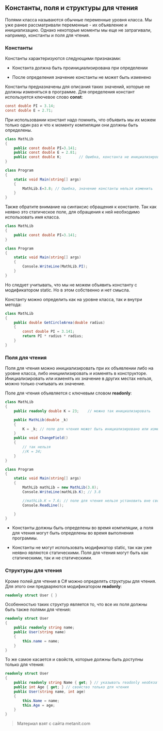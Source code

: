 ## Константы, поля и структуры для чтения

Полями класса называются обычные переменные уровня класса. Мы уже ранее рассматривали переменные - их объявление и инициализацию. Однако некоторые моменты мы еще не затрагивали, например, константы и поля для чтения.

### Константы

Константы характеризуются следующими признаками:

- Константа должна быть проинициализирована при определении

- После определения значение константы не может быть изменено

Константы предназначены для описания таких значений, которые не должны изменяться в программе. Для определения констант используется ключевое слово **const**:

```cs
const double PI = 3.14;
const double E = 2.71;
```

При использовании констант надо помнить, что объявить мы их можем только один раз и что к моменту компиляции они должны быть определены.

```cs
class MathLib
{
    public const double PI=3.141;
    public const double E = 2.81;
    public const double K;        // Ошибка, константа не инициализирована
}

class Program
{
    static void Main(string[] args)
    {
        MathLib.E=3.8; // Ошибка, значение константы нельзя изменить
    }
}
```

Также обратите внимание на синтаксис обращения к константе. Так как неявно это статическое поле, для обращения к ней необходимо использовать имя класса.

```cs
class MathLib
{
    public const double PI=3.141;
}

class Program
{
    static void Main(string[] args)
    {
        Console.WriteLine(MathLib.PI);
    }
}
```

Но следует учитывать, что мы не можем объявить константу с модификатором static. Но в этом собственно и нет смысла.

Константу можно определить как на уровне класса, так и внутри метода:

```cs
class MathLib
{
    public double GetCircleArea(double radius)
    {
        const double PI = 3.141;
        return PI * radius * radius;
    }
}
```

### Поля для чтения

Поля для чтения можно инициализировать при их объявлении либо на уровне класса, либо инициилизировать и изменять в конструкторе. Инициализировать или изменять их значение в других местах нельзя, можно только считывать их значение.

Поле для чтения объявляется с ключевым словом **readonly**:

```cs
class MathLib
{
    public readonly double K = 23;    // можно так инициализировать

    public MathLib(double _k)
    {
        K = _k; // поле для чтения может быть инициализировано или изменено в конструкторе после компиляции
    }
    public void ChangeField()
    {
        // так нельзя
        //K = 34;
    }
}

class Program
{
    static void Main(string[] args)
    {
        MathLib mathLib = new MathLib(3.8);
        Console.WriteLine(mathLib.K); // 3.8

        //mathLib.K = 7.6; // поле для чтения нельзя установить вне своего класса
        Console.ReadLine();

    }
}
```

- Константы должны быть определены во время компиляции, а поля для чтения могут быть определены во время выполнения программы.

- Константы не могут использовать модификатор static, так как уже неявно являются статическими. Поля для чтения могут быть как статическими, так и не статическими.

### Структуры для чтения

Кроме полей для чтения в C# можно определять структуры для чтения. Для этого они предваряются модификатором **readonly**:

```cs
readonly struct User { }
```

Особенностью таких структур является то, что все их поля должны быть также полями для чтения:

```cs
readonly struct User
{
    public readonly string name;
    public User(string name)
    {
        this.name = name;
    }
}
```

То же самое касается и свойств, которые должны быть доступны только для чтения:

```cs
readonly struct User
{
    public readonly string Name { get; } // указывать readonly необязательно
    public int Age { get; } // свойство только для чтения
    public User(string name, int age)
    {
        this.Name = name;
        this.Age = age;
    }
}
```


> Материал взят с сайта metanit.com